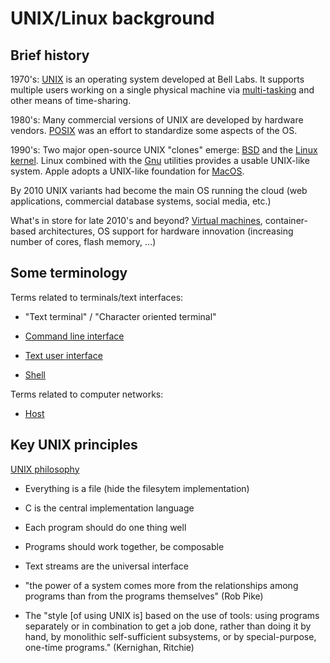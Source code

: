 UNIX/Linux background
=====================

Brief history
-------------

1970's: [UNIX](https://en.wikipedia.org/wiki/Unix) is an operating
system developed at Bell Labs.  It supports multiple users working on
a single physical machine via
[multi-tasking](https://en.wikipedia.org/wiki/Computer_multitasking)
and other means of time-sharing.

1980's: Many commercial versions of UNIX are developed by hardware
vendors.  [POSIX](https://en.wikipedia.org/wiki/POSIX) was an effort
to standardize some aspects of the OS.

1990's: Two major open-source UNIX "clones" emerge:
[BSD](https://en.wikipedia.org/wiki/Berkeley_Software_Distribution)
and the [Linux kernel](https://en.wikipedia.org/wiki/Linux).  Linux
combined with the [Gnu](https://en.wikipedia.org/wiki/GNU_Project)
utilities provides a usable UNIX-like system.  Apple adopts a
UNIX-like foundation for [MacOS](https://en.wikipedia.org/wiki/MacOS).

By 2010 UNIX variants had become the main OS running the cloud (web
applications, commercial database systems, social media, etc.)

What's in store for late 2010's and beyond?  [Virtual
machines](https://en.wikipedia.org/wiki/Operating-system-level_virtualization),
container-based architectures, OS support for hardware innovation
(increasing number of cores, flash memory, ...)

Some terminology
----------------

Terms related to terminals/text interfaces:

* "Text terminal" / "Character oriented terminal"

* [Command line interface](https://en.wikipedia.org/wiki/Command-line_interface)

* [Text user interface](https://en.wikipedia.org/wiki/Text-based_user_interface)

* [Shell](https://en.wikipedia.org/wiki/Shell_(computing))

Terms related to computer networks:

* [Host](https://en.wikipedia.org/wiki/Host_(network))


Key UNIX principles
-------------------

[UNIX philosophy](https://en.wikipedia.org/wiki/Unix_philosophy)

* Everything is a file (hide the filesytem implementation)

* C is the central implementation language

* Each program should do one thing well

* Programs should work together, be composable

* Text streams are the universal interface

* "the power of a system comes more from the relationships among
  programs than from the programs themselves" (Rob Pike)

* The "style [of using UNIX is] based on the use of tools: using
  programs separately or in combination to get a job done, rather than
  doing it by hand, by monolithic self-sufficient subsystems, or by
  special-purpose, one-time programs." (Kernighan, Ritchie)